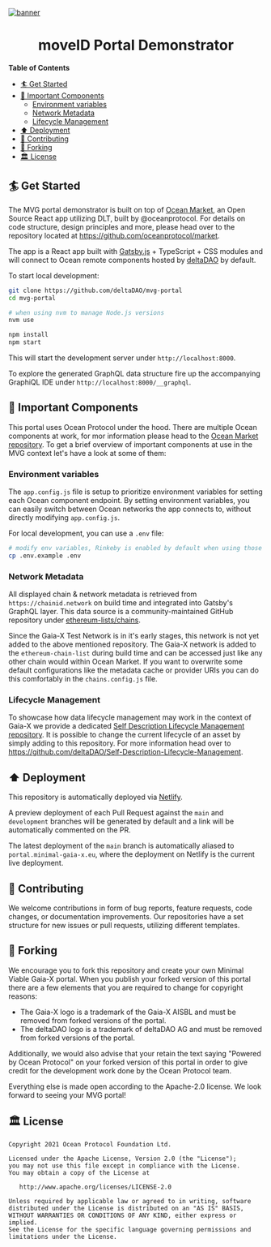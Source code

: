 [![banner](https://github.com/deltaDAO/files/raw/main/github_banner.png)](https://portal.minimal-gaia-x.eu)

<h1 align="center">moveID Portal Demonstrator</h1>

**Table of Contents**

- [🏄 Get Started](#-get-started)
- [🧊 Important Components](#-important-components)
  - [Environment variables](#-environment-variables)
  - [Network Metadata](#network-metadata)
  - [Lifecycle Management](#lifecycle-management)
- [⬆️ Deployment](#-deployment)
- [💖 Contributing](#-contributing)
- [🍴 Forking](#-forking)
- [🏛 License](#-license)

## 🏄 Get Started

The MVG portal demonstrator is built on top of [Ocean Market](https://github.com/oceanprotocol/market), an Open Source React app utilizing DLT, built by @oceanprotocol. For details on code structure, design principles and more, please head over to the repository located at https://github.com/oceanprotocol/market.

The app is a React app built with [Gatsby.js](https://www.gatsbyjs.org) + TypeScript + CSS modules and will connect to Ocean remote components hosted by [deltaDAO](https://delta-dao.com) by default.

To start local development:

```bash
git clone https://github.com/deltaDAO/mvg-portal
cd mvg-portal

# when using nvm to manage Node.js versions
nvm use

npm install
npm start
```

This will start the development server under
`http://localhost:8000`.

To explore the generated GraphQL data structure fire up the accompanying GraphiQL IDE under
`http://localhost:8000/__graphql`.

## 🧊 Important Components

This portal uses Ocean Protocol under the hood. There are multiple Ocean components at work, for mor information please head to the [Ocean Market repository](https://github.com/oceanprotocol/market). To get a brief overview of important components at use in the MVG context let's have a look at some of them:

### Environment variables

The `app.config.js` file is setup to prioritize environment variables for setting each Ocean component endpoint. By setting environment variables, you can easily switch between Ocean networks the app connects to, without directly modifying `app.config.js`.

For local development, you can use a `.env` file:

```bash
# modify env variables, Rinkeby is enabled by default when using those files
cp .env.example .env
```

### Network Metadata

All displayed chain & network metadata is retrieved from `https://chainid.network` on build time and integrated into Gatsby's GraphQL layer. This data source is a community-maintained GitHub repository under [ethereum-lists/chains](https://github.com/ethereum-lists/chains).

Since the Gaia-X Test Network is in it's early stages, this network is not yet added to the above mentioned repository. The Gaia-X network is added to the `ethereum-chain-list` during build time and can be accessed just like any other chain would within Ocean Market. If you want to overwrite some default configurations like the metadata cache or provider URIs you can do this comfortably in the `chains.config.js` file.

### Lifecycle Management

To showcase how data lifecycle management may work in the context of Gaia-X we provide a dedicated [Self Description Lifecycle Management repository](https://github.com/deltaDAO/Self-Description-Lifecycle-Management). It is possible to change the current lifecycle of an asset by simply adding to this repository. For more information head over to https://github.com/deltaDAO/Self-Description-Lifecycle-Management.

## ⬆️ Deployment

This repository is automatically deployed via [Netlify](https://netlify.com).

A preview deployment of each Pull Request against the `main` and `development` branches will be generated by default and a link will be automatically commented on the PR.

The latest deployment of the `main` branch is automatically aliased to `portal.minimal-gaia-x.eu`, where the deployment on Netlify is the current live deployment.

## 💖 Contributing

We welcome contributions in form of bug reports, feature requests, code changes, or documentation improvements. Our repositories have a set structure for new issues or pull requests, utilizing different templates.

<!-- TODO: add GitHub contributing guidelines -->

## 🍴 Forking

We encourage you to fork this repository and create your own Minimal Viable Gaia-X portal. When you publish your forked version of this portal there are a few elements that you are required to change for copyright reasons:

- The Gaia-X logo is a trademark of the Gaia-X AISBL and must be removed from forked versions of the portal.
- The deltaDAO logo is a trademark of deltaDAO AG and must be removed from forked versions of the portal.

Additionally, we would also advise that your retain the text saying "Powered by Ocean Protocol" on your forked version of this portal in order to give credit for the development work done by the Ocean Protocol team.

Everything else is made open according to the Apache-2.0 license. We look forward to seeing your MVG portal!

## 🏛 License

```text
Copyright 2021 Ocean Protocol Foundation Ltd.

Licensed under the Apache License, Version 2.0 (the "License");
you may not use this file except in compliance with the License.
You may obtain a copy of the License at

   http://www.apache.org/licenses/LICENSE-2.0

Unless required by applicable law or agreed to in writing, software
distributed under the License is distributed on an "AS IS" BASIS,
WITHOUT WARRANTIES OR CONDITIONS OF ANY KIND, either express or implied.
See the License for the specific language governing permissions and
limitations under the License.
```
